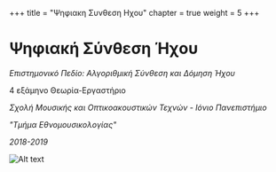 +++
title = "Ψηφιακη Συνθεση Ηχου"
chapter = true
weight = 5
+++


# Ψηφιακή Σύνθεση Ήχου

*Επιστημονικό Πεδίο: Αλγοριθμική Σύνθεση και Δόμηση Ήχου*

4 εξάμηνο 
Θεωρία-Εργαστήριο

*Σχολή Μουσικής και Οπτικοακουστικών Τεχνών - Ιόνιο Πανεπιστήμιο*

*"Τμήμα Εθνομουσικολογίας"*

*2018-2019*


![Alt text][id]

[id]: https://img00.deviantart.net/ad9f/i/2018/030/a/2/substructivo_copy_by_basmur-dc1o257.png "Fragments"


